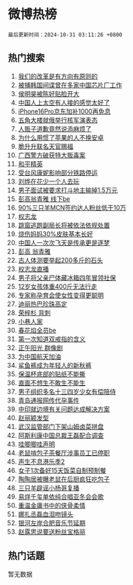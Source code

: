 # 微博热榜

`最后更新时间：2024-10-31 03:11:26 +0800`

## 热门搜索

1. [我们的改革是有方向有原则的](https://m.weibo.cn/search?containerid=100103type%3D1%26t%3D10%26q%3D%23%E6%88%91%E4%BB%AC%E7%9A%84%E6%94%B9%E9%9D%A9%E6%98%AF%E6%9C%89%E6%96%B9%E5%90%91%E6%9C%89%E5%8E%9F%E5%88%99%E7%9A%84%23&stream_entry_id=51&isnewpage=1&extparam=seat%3D1%26pos%3D0%26cate%3D10103%26filter_type%3Drealtimehot%26q%3D%2523%25E6%2588%2591%25E4%25BB%25AC%25E7%259A%2584%25E6%2594%25B9%25E9%259D%25A9%25E6%2598%25AF%25E6%259C%2589%25E6%2596%25B9%25E5%2590%2591%25E6%259C%2589%25E5%258E%259F%25E5%2588%2599%25E7%259A%2584%2523%26dgr%3D0%26stream_entry_id%3D51%26c_type%3D51%26display_time%3D1730315485%26pre_seqid%3D17303154856329162025142)
1. [被捕韩国间谍曾在多家中国芯片厂工作](https://m.weibo.cn/search?containerid=100103type%3D1%26t%3D10%26q%3D%23%E8%A2%AB%E6%8D%95%E9%9F%A9%E5%9B%BD%E9%97%B4%E8%B0%8D%E6%9B%BE%E5%9C%A8%E5%A4%9A%E5%AE%B6%E4%B8%AD%E5%9B%BD%E8%8A%AF%E7%89%87%E5%8E%82%E5%B7%A5%E4%BD%9C%23&stream_entry_id=31&isnewpage=1&extparam=seat%3D1%26flag%3D2%26cate%3D5001%26realpos%3D1%26stream_entry_id%3D31%26lcate%3D5001%26band_rank%3D1%26pos%3D0%26q%3D%2523%25E8%25A2%25AB%25E6%258D%2595%25E9%259F%25A9%25E5%259B%25BD%25E9%2597%25B4%25E8%25B0%258D%25E6%259B%25BE%25E5%259C%25A8%25E5%25A4%259A%25E5%25AE%25B6%25E4%25B8%25AD%25E5%259B%25BD%25E8%258A%25AF%25E7%2589%2587%25E5%258E%2582%25E5%25B7%25A5%25E4%25BD%259C%2523%26dgr%3D0%26filter_type%3Drealtimehot%26c_type%3D31%26display_time%3D1730315485%26pre_seqid%3D17303154856329162025142)
1. [侯明昊被陈好贴脸开大](https://m.weibo.cn/search?containerid=100103type%3D1%26t%3D10%26q%3D%23%E4%BE%AF%E6%98%8E%E6%98%8A%E8%A2%AB%E9%99%88%E5%A5%BD%E8%B4%B4%E8%84%B8%E5%BC%80%E5%A4%A7%23&stream_entry_id=31&isnewpage=1&extparam=seat%3D1%26flag%3D2%26cate%3D5001%26realpos%3D2%26stream_entry_id%3D31%26lcate%3D5001%26band_rank%3D2%26pos%3D1%26q%3D%2523%25E4%25BE%25AF%25E6%2598%258E%25E6%2598%258A%25E8%25A2%25AB%25E9%2599%2588%25E5%25A5%25BD%25E8%25B4%25B4%25E8%2584%25B8%25E5%25BC%2580%25E5%25A4%25A7%2523%26dgr%3D0%26filter_type%3Drealtimehot%26c_type%3D31%26display_time%3D1730315485%26pre_seqid%3D17303154856329162025142)
1. [中国人上太空有人接的感觉太好了](https://m.weibo.cn/search?containerid=100103type%3D1%26t%3D10%26q%3D%23%E4%B8%AD%E5%9B%BD%E4%BA%BA%E4%B8%8A%E5%A4%AA%E7%A9%BA%E6%9C%89%E4%BA%BA%E6%8E%A5%E7%9A%84%E6%84%9F%E8%A7%89%E5%A4%AA%E5%A5%BD%E4%BA%86%23&stream_entry_id=31&isnewpage=1&extparam=seat%3D1%26flag%3D0%26cate%3D5001%26realpos%3D3%26stream_entry_id%3D31%26lcate%3D5001%26band_rank%3D3%26pos%3D2%26q%3D%2523%25E4%25B8%25AD%25E5%259B%25BD%25E4%25BA%25BA%25E4%25B8%258A%25E5%25A4%25AA%25E7%25A9%25BA%25E6%259C%2589%25E4%25BA%25BA%25E6%258E%25A5%25E7%259A%2584%25E6%2584%259F%25E8%25A7%2589%25E5%25A4%25AA%25E5%25A5%25BD%25E4%25BA%2586%2523%26dgr%3D0%26filter_type%3Drealtimehot%26c_type%3D31%26display_time%3D1730315485%26pre_seqid%3D17303154856329162025142)
1. [iPhone16Pro京东加补1000再免息](https://m.weibo.cn/search?containerid=100103type%3D1%26t%3D10%26q%3D%23iPhone16Pro%E4%BA%AC%E4%B8%9C%E5%8A%A0%E8%A1%A51000%E5%86%8D%E5%85%8D%E6%81%AF%23&stream_entry_id=31&isnewpage=1&extparam=seat%3D1%26cate%3D5001%26is_ad_pos%3D1%26stream_entry_id%3D31%26lcate%3D5001%26topic_ad%3D1%26pos%3D3%26q%3D%2523iPhone16Pro%25E4%25BA%25AC%25E4%25B8%259C%25E5%258A%25A0%25E8%25A1%25A51000%25E5%2586%258D%25E5%2585%258D%25E6%2581%25AF%2523%26dgr%3D0%26band_rank%3D4%26filter_type%3Drealtimehot%26adid%3D262634%26c_type%3D31%26display_time%3D1730315485%26pre_seqid%3D17303154856329162025142)
1. [五角大楼就俄举行核军演表态](https://m.weibo.cn/search?containerid=100103type%3D1%26t%3D10%26q%3D%23%E4%BA%94%E8%A7%92%E5%A4%A7%E6%A5%BC%E5%B0%B1%E4%BF%84%E4%B8%BE%E8%A1%8C%E6%A0%B8%E5%86%9B%E6%BC%94%E8%A1%A8%E6%80%81%23&stream_entry_id=31&isnewpage=1&extparam=seat%3D1%26flag%3D1%26cate%3D5001%26realpos%3D4%26stream_entry_id%3D31%26lcate%3D5001%26band_rank%3D4%26pos%3D4%26q%3D%2523%25E4%25BA%2594%25E8%25A7%2592%25E5%25A4%25A7%25E6%25A5%25BC%25E5%25B0%25B1%25E4%25BF%2584%25E4%25B8%25BE%25E8%25A1%258C%25E6%25A0%25B8%25E5%2586%259B%25E6%25BC%2594%25E8%25A1%25A8%25E6%2580%2581%2523%26dgr%3D0%26filter_type%3Drealtimehot%26c_type%3D31%26display_time%3D1730315485%26pre_seqid%3D17303154856329162025142)
1. [人贩子道歉竟然说添麻烦了](https://m.weibo.cn/search?containerid=100103type%3D1%26t%3D10%26q%3D%23%E4%BA%BA%E8%B4%A9%E5%AD%90%E9%81%93%E6%AD%89%E7%AB%9F%E7%84%B6%E8%AF%B4%E6%B7%BB%E9%BA%BB%E7%83%A6%E4%BA%86%23&stream_entry_id=31&isnewpage=1&extparam=seat%3D1%26flag%3D0%26cate%3D5001%26realpos%3D5%26stream_entry_id%3D31%26lcate%3D5001%26band_rank%3D5%26pos%3D5%26q%3D%2523%25E4%25BA%25BA%25E8%25B4%25A9%25E5%25AD%2590%25E9%2581%2593%25E6%25AD%2589%25E7%25AB%259F%25E7%2584%25B6%25E8%25AF%25B4%25E6%25B7%25BB%25E9%25BA%25BB%25E7%2583%25A6%25E4%25BA%2586%2523%26dgr%3D0%26filter_type%3Drealtimehot%26c_type%3D31%26display_time%3D1730315485%26pre_seqid%3D17303154856329162025142)
1. [为什么用惯了苹果的人不换安卓](https://m.weibo.cn/search?containerid=100103type%3D1%26t%3D10%26q%3D%23%E4%B8%BA%E4%BB%80%E4%B9%88%E7%94%A8%E6%83%AF%E4%BA%86%E8%8B%B9%E6%9E%9C%E7%9A%84%E4%BA%BA%E4%B8%8D%E6%8D%A2%E5%AE%89%E5%8D%93%23&stream_entry_id=31&isnewpage=1&extparam=seat%3D1%26flag%3D0%26cate%3D5001%26realpos%3D6%26stream_entry_id%3D31%26lcate%3D5001%26band_rank%3D6%26pos%3D6%26q%3D%2523%25E4%25B8%25BA%25E4%25BB%2580%25E4%25B9%2588%25E7%2594%25A8%25E6%2583%25AF%25E4%25BA%2586%25E8%258B%25B9%25E6%259E%259C%25E7%259A%2584%25E4%25BA%25BA%25E4%25B8%258D%25E6%258D%25A2%25E5%25AE%2589%25E5%258D%2593%2523%26dgr%3D0%26filter_type%3Drealtimehot%26c_type%3D31%26display_time%3D1730315485%26pre_seqid%3D17303154856329162025142)
1. [脆升升联名天官赐福](https://m.weibo.cn/search?containerid=100103type%3D1%26t%3D10%26q%3D%23%E8%84%86%E5%8D%87%E5%8D%87%E8%81%94%E5%90%8D%E5%A4%A9%E5%AE%98%E8%B5%90%E7%A6%8F%23&stream_entry_id=31&isnewpage=1&extparam=seat%3D1%26cate%3D5001%26is_ad_pos%3D1%26stream_entry_id%3D31%26lcate%3D5001%26topic_ad%3D1%26pos%3D7%26q%3D%2523%25E8%2584%2586%25E5%258D%2587%25E5%258D%2587%25E8%2581%2594%25E5%2590%258D%25E5%25A4%25A9%25E5%25AE%2598%25E8%25B5%2590%25E7%25A6%258F%2523%26dgr%3D0%26band_rank%3D7%26filter_type%3Drealtimehot%26adid%3D262521%26c_type%3D31%26display_time%3D1730315485%26pre_seqid%3D17303154856329162025142)
1. [广西警方破获特大贩毒案](https://m.weibo.cn/search?containerid=100103type%3D1%26t%3D10%26q%3D%23%E5%B9%BF%E8%A5%BF%E8%AD%A6%E6%96%B9%E7%A0%B4%E8%8E%B7%E7%89%B9%E5%A4%A7%E8%B4%A9%E6%AF%92%E6%A1%88%23&stream_entry_id=31&isnewpage=1&extparam=seat%3D1%26flag%3D1%26cate%3D5001%26realpos%3D7%26stream_entry_id%3D31%26lcate%3D5001%26band_rank%3D7%26pos%3D8%26q%3D%2523%25E5%25B9%25BF%25E8%25A5%25BF%25E8%25AD%25A6%25E6%2596%25B9%25E7%25A0%25B4%25E8%258E%25B7%25E7%2589%25B9%25E5%25A4%25A7%25E8%25B4%25A9%25E6%25AF%2592%25E6%25A1%2588%2523%26dgr%3D0%26filter_type%3Drealtimehot%26c_type%3D31%26display_time%3D1730315485%26pre_seqid%3D17303154856329162025142)
1. [和平精英](https://m.weibo.cn/search?containerid=100103type%3D1%26t%3D10%26q%3D%23%E5%92%8C%E5%B9%B3%E7%B2%BE%E8%8B%B1%23&stream_entry_id=31&isnewpage=1&extparam=seat%3D1%26flag%3D0%26cate%3D5001%26realpos%3D8%26stream_entry_id%3D31%26lcate%3D5001%26band_rank%3D8%26pos%3D9%26q%3D%2523%25E5%2592%258C%25E5%25B9%25B3%25E7%25B2%25BE%25E8%258B%25B1%2523%26dgr%3D0%26filter_type%3Drealtimehot%26c_type%3D31%26display_time%3D1730315485%26pre_seqid%3D17303154856329162025142)
1. [受台风康妮影响部分铁路停运](https://m.weibo.cn/search?containerid=100103type%3D1%26t%3D10%26q%3D%23%E5%8F%97%E5%8F%B0%E9%A3%8E%E5%BA%B7%E5%A6%AE%E5%BD%B1%E5%93%8D%E9%83%A8%E5%88%86%E9%93%81%E8%B7%AF%E5%81%9C%E8%BF%90%23&stream_entry_id=31&isnewpage=1&extparam=seat%3D1%26flag%3D0%26cate%3D5001%26realpos%3D9%26stream_entry_id%3D31%26lcate%3D5001%26band_rank%3D9%26pos%3D10%26q%3D%2523%25E5%258F%2597%25E5%258F%25B0%25E9%25A3%258E%25E5%25BA%25B7%25E5%25A6%25AE%25E5%25BD%25B1%25E5%2593%258D%25E9%2583%25A8%25E5%2588%2586%25E9%2593%2581%25E8%25B7%25AF%25E5%2581%259C%25E8%25BF%2590%2523%26dgr%3D0%26filter_type%3Drealtimehot%26c_type%3D31%26display_time%3D1730315485%26pre_seqid%3D17303154856329162025142)
1. [刘烨在花少一个人去玩](https://m.weibo.cn/search?containerid=100103type%3D1%26t%3D10%26q%3D%E5%88%98%E7%83%A8%E5%9C%A8%E8%8A%B1%E5%B0%91%E4%B8%80%E4%B8%AA%E4%BA%BA%E5%8E%BB%E7%8E%A9&stream_entry_id=31&isnewpage=1&extparam=seat%3D1%26flag%3D0%26cate%3D5001%26realpos%3D10%26stream_entry_id%3D31%26lcate%3D5001%26band_rank%3D10%26pos%3D11%26q%3D%25E5%2588%2598%25E7%2583%25A8%25E5%259C%25A8%25E8%258A%25B1%25E5%25B0%2591%25E4%25B8%2580%25E4%25B8%25AA%25E4%25BA%25BA%25E5%258E%25BB%25E7%258E%25A9%26dgr%3D0%26filter_type%3Drealtimehot%26c_type%3D31%26display_time%3D1730315485%26pre_seqid%3D17303154856329162025142)
1. [男子面试被要求打斗地主输掉1.5万元](https://m.weibo.cn/search?containerid=100103type%3D1%26t%3D10%26q%3D%23%E7%94%B7%E5%AD%90%E9%9D%A2%E8%AF%95%E8%A2%AB%E8%A6%81%E6%B1%82%E6%89%93%E6%96%97%E5%9C%B0%E4%B8%BB%E8%BE%93%E6%8E%891.5%E4%B8%87%E5%85%83%23&stream_entry_id=31&isnewpage=1&extparam=seat%3D1%26flag%3D2%26cate%3D5001%26realpos%3D11%26stream_entry_id%3D31%26lcate%3D5001%26band_rank%3D11%26pos%3D12%26q%3D%2523%25E7%2594%25B7%25E5%25AD%2590%25E9%259D%25A2%25E8%25AF%2595%25E8%25A2%25AB%25E8%25A6%2581%25E6%25B1%2582%25E6%2589%2593%25E6%2596%2597%25E5%259C%25B0%25E4%25B8%25BB%25E8%25BE%2593%25E6%258E%25891.5%25E4%25B8%2587%25E5%2585%2583%2523%26dgr%3D0%26filter_type%3Drealtimehot%26c_type%3D31%26display_time%3D1730315485%26pre_seqid%3D17303154856329162025142)
1. [彭高翁青雅 线下be](https://m.weibo.cn/search?containerid=100103type%3D1%26t%3D10%26q%3D%E5%BD%AD%E9%AB%98%E7%BF%81%E9%9D%92%E9%9B%85+%E7%BA%BF%E4%B8%8Bbe&stream_entry_id=31&isnewpage=1&extparam=seat%3D1%26flag%3D2%26cate%3D5001%26realpos%3D12%26stream_entry_id%3D31%26lcate%3D5001%26band_rank%3D12%26pos%3D13%26q%3D%25E5%25BD%25AD%25E9%25AB%2598%25E7%25BF%2581%25E9%259D%2592%25E9%259B%2585%2520%25E7%25BA%25BF%25E4%25B8%258Bbe%26dgr%3D0%26filter_type%3Drealtimehot%26c_type%3D31%26display_time%3D1730315485%26pre_seqid%3D17303154856329162025142)
1. [90%三只羊MCN签约达人粉丝低于10万](https://m.weibo.cn/search?containerid=100103type%3D1%26t%3D10%26q%3D%2390%25%E4%B8%89%E5%8F%AA%E7%BE%8AMCN%E7%AD%BE%E7%BA%A6%E8%BE%BE%E4%BA%BA%E7%B2%89%E4%B8%9D%E4%BD%8E%E4%BA%8E10%E4%B8%87%23&stream_entry_id=31&isnewpage=1&extparam=seat%3D1%26flag%3D2%26cate%3D5001%26realpos%3D13%26stream_entry_id%3D31%26lcate%3D5001%26band_rank%3D13%26pos%3D14%26q%3D%252390%2525%25E4%25B8%2589%25E5%258F%25AA%25E7%25BE%258AMCN%25E7%25AD%25BE%25E7%25BA%25A6%25E8%25BE%25BE%25E4%25BA%25BA%25E7%25B2%2589%25E4%25B8%259D%25E4%25BD%258E%25E4%25BA%258E10%25E4%25B8%2587%2523%26dgr%3D0%26filter_type%3Drealtimehot%26c_type%3D31%26display_time%3D1730315485%26pre_seqid%3D17303154856329162025142)
1. [权志龙](https://m.weibo.cn/search?containerid=100103type%3D1%26t%3D10%26q%3D%E6%9D%83%E5%BF%97%E9%BE%99&stream_entry_id=31&isnewpage=1&extparam=seat%3D1%26flag%3D0%26cate%3D5001%26realpos%3D14%26stream_entry_id%3D31%26lcate%3D5001%26band_rank%3D14%26pos%3D15%26q%3D%25E6%259D%2583%25E5%25BF%2597%25E9%25BE%2599%26dgr%3D0%26filter_type%3Drealtimehot%26c_type%3D31%26display_time%3D1730315485%26pre_seqid%3D17303154856329162025142)
1. [跳窗逃跑副局长将被依法依规处置](https://m.weibo.cn/search?containerid=100103type%3D1%26t%3D10%26q%3D%23%E8%B7%B3%E7%AA%97%E9%80%83%E8%B7%91%E5%89%AF%E5%B1%80%E9%95%BF%E5%B0%86%E8%A2%AB%E4%BE%9D%E6%B3%95%E4%BE%9D%E8%A7%84%E5%A4%84%E7%BD%AE%23&stream_entry_id=31&isnewpage=1&extparam=seat%3D1%26flag%3D0%26cate%3D5001%26realpos%3D15%26stream_entry_id%3D31%26lcate%3D5001%26band_rank%3D15%26pos%3D16%26q%3D%2523%25E8%25B7%25B3%25E7%25AA%2597%25E9%2580%2583%25E8%25B7%2591%25E5%2589%25AF%25E5%25B1%2580%25E9%2595%25BF%25E5%25B0%2586%25E8%25A2%25AB%25E4%25BE%259D%25E6%25B3%2595%25E4%25BE%259D%25E8%25A7%2584%25E5%25A4%2584%25E7%25BD%25AE%2523%26dgr%3D0%26filter_type%3Drealtimehot%26c_type%3D31%26display_time%3D1730315485%26pre_seqid%3D17303154856329162025142)
1. [烧伤妈妈30%皮肤基本长好](https://m.weibo.cn/search?containerid=100103type%3D1%26t%3D10%26q%3D%23%E7%83%A7%E4%BC%A4%E5%A6%88%E5%A6%8830%25%E7%9A%AE%E8%82%A4%E5%9F%BA%E6%9C%AC%E9%95%BF%E5%A5%BD%23&stream_entry_id=31&isnewpage=1&extparam=seat%3D1%26flag%3D0%26cate%3D5001%26realpos%3D16%26stream_entry_id%3D31%26lcate%3D5001%26band_rank%3D16%26pos%3D17%26q%3D%2523%25E7%2583%25A7%25E4%25BC%25A4%25E5%25A6%2588%25E5%25A6%258830%2525%25E7%259A%25AE%25E8%2582%25A4%25E5%259F%25BA%25E6%259C%25AC%25E9%2595%25BF%25E5%25A5%25BD%2523%26dgr%3D0%26filter_type%3Drealtimehot%26c_type%3D31%26display_time%3D1730315485%26pre_seqid%3D17303154856329162025142)
1. [中国人一次次飞天是传承更是逐梦](https://m.weibo.cn/search?containerid=100103type%3D1%26t%3D10%26q%3D%23%E4%B8%AD%E5%9B%BD%E4%BA%BA%E4%B8%80%E6%AC%A1%E6%AC%A1%E9%A3%9E%E5%A4%A9%E6%98%AF%E4%BC%A0%E6%89%BF%E6%9B%B4%E6%98%AF%E9%80%90%E6%A2%A6%23&stream_entry_id=31&isnewpage=1&extparam=seat%3D1%26flag%3D0%26cate%3D5001%26realpos%3D17%26stream_entry_id%3D31%26lcate%3D5001%26band_rank%3D17%26pos%3D18%26q%3D%2523%25E4%25B8%25AD%25E5%259B%25BD%25E4%25BA%25BA%25E4%25B8%2580%25E6%25AC%25A1%25E6%25AC%25A1%25E9%25A3%259E%25E5%25A4%25A9%25E6%2598%25AF%25E4%25BC%25A0%25E6%2589%25BF%25E6%259B%25B4%25E6%2598%25AF%25E9%2580%2590%25E6%25A2%25A6%2523%26dgr%3D0%26filter_type%3Drealtimehot%26c_type%3D31%26display_time%3D1730315485%26pre_seqid%3D17303154856329162025142)
1. [彭高 翁青雅](https://m.weibo.cn/search?containerid=100103type%3D1%26t%3D10%26q%3D%E5%BD%AD%E9%AB%98+%E7%BF%81%E9%9D%92%E9%9B%85&stream_entry_id=31&isnewpage=1&extparam=seat%3D1%26flag%3D0%26cate%3D5001%26realpos%3D18%26stream_entry_id%3D31%26lcate%3D5001%26band_rank%3D18%26pos%3D19%26q%3D%25E5%25BD%25AD%25E9%25AB%2598%2520%25E7%25BF%2581%25E9%259D%2592%25E9%259B%2585%26dgr%3D0%26filter_type%3Drealtimehot%26c_type%3D31%26display_time%3D1730315485%26pre_seqid%3D17303154856329162025142)
1. [古人体测要举起200多斤的石头](https://m.weibo.cn/search?containerid=100103type%3D1%26t%3D10%26q%3D%23%E5%8F%A4%E4%BA%BA%E4%BD%93%E6%B5%8B%E8%A6%81%E4%B8%BE%E8%B5%B7200%E5%A4%9A%E6%96%A4%E7%9A%84%E7%9F%B3%E5%A4%B4%23&stream_entry_id=31&isnewpage=1&extparam=seat%3D1%26flag%3D0%26cate%3D5001%26realpos%3D19%26stream_entry_id%3D31%26lcate%3D5001%26band_rank%3D19%26pos%3D20%26q%3D%2523%25E5%258F%25A4%25E4%25BA%25BA%25E4%25BD%2593%25E6%25B5%258B%25E8%25A6%2581%25E4%25B8%25BE%25E8%25B5%25B7200%25E5%25A4%259A%25E6%2596%25A4%25E7%259A%2584%25E7%259F%25B3%25E5%25A4%25B4%2523%26dgr%3D0%26filter_type%3Drealtimehot%26c_type%3D31%26display_time%3D1730315485%26pre_seqid%3D17303154856329162025142)
1. [权志龙直播](https://m.weibo.cn/search?containerid=100103type%3D1%26t%3D10%26q%3D%23%E6%9D%83%E5%BF%97%E9%BE%99%E7%9B%B4%E6%92%AD%23&stream_entry_id=31&isnewpage=1&extparam=seat%3D1%26flag%3D0%26cate%3D5001%26realpos%3D20%26stream_entry_id%3D31%26lcate%3D5001%26band_rank%3D20%26pos%3D21%26q%3D%2523%25E6%259D%2583%25E5%25BF%2597%25E9%25BE%2599%25E7%259B%25B4%25E6%2592%25AD%2523%26dgr%3D0%26filter_type%3Drealtimehot%26c_type%3D31%26display_time%3D1730315485%26pre_seqid%3D17303154856329162025142)
1. [男子将父亲尸体藏冰箱四年冒领社保](https://m.weibo.cn/search?containerid=100103type%3D1%26t%3D10%26q%3D%23%E7%94%B7%E5%AD%90%E5%B0%86%E7%88%B6%E4%BA%B2%E5%B0%B8%E4%BD%93%E8%97%8F%E5%86%B0%E7%AE%B1%E5%9B%9B%E5%B9%B4%E5%86%92%E9%A2%86%E7%A4%BE%E4%BF%9D%23&stream_entry_id=31&isnewpage=1&extparam=seat%3D1%26flag%3D0%26cate%3D5001%26realpos%3D21%26stream_entry_id%3D31%26lcate%3D5001%26band_rank%3D21%26pos%3D22%26q%3D%2523%25E7%2594%25B7%25E5%25AD%2590%25E5%25B0%2586%25E7%2588%25B6%25E4%25BA%25B2%25E5%25B0%25B8%25E4%25BD%2593%25E8%2597%258F%25E5%2586%25B0%25E7%25AE%25B1%25E5%259B%259B%25E5%25B9%25B4%25E5%2586%2592%25E9%25A2%2586%25E7%25A4%25BE%25E4%25BF%259D%2523%26dgr%3D0%26filter_type%3Drealtimehot%26c_type%3D31%26display_time%3D1730315485%26pre_seqid%3D17303154856329162025142)
1. [12岁女孩体重400斤无法行走](https://m.weibo.cn/search?containerid=100103type%3D1%26t%3D10%26q%3D%2312%E5%B2%81%E5%A5%B3%E5%AD%A9%E4%BD%93%E9%87%8D400%E6%96%A4%E6%97%A0%E6%B3%95%E8%A1%8C%E8%B5%B0%23&stream_entry_id=31&isnewpage=1&extparam=seat%3D1%26flag%3D0%26cate%3D5001%26realpos%3D22%26stream_entry_id%3D31%26lcate%3D5001%26band_rank%3D22%26pos%3D23%26q%3D%252312%25E5%25B2%2581%25E5%25A5%25B3%25E5%25AD%25A9%25E4%25BD%2593%25E9%2587%258D400%25E6%2596%25A4%25E6%2597%25A0%25E6%25B3%2595%25E8%25A1%258C%25E8%25B5%25B0%2523%26dgr%3D0%26filter_type%3Drealtimehot%26c_type%3D31%26display_time%3D1730315485%26pre_seqid%3D17303154856329162025142)
1. [专家称孕育会使女性变得更聪明](https://m.weibo.cn/search?containerid=100103type%3D1%26t%3D10%26q%3D%23%E4%B8%93%E5%AE%B6%E7%A7%B0%E5%AD%95%E8%82%B2%E4%BC%9A%E4%BD%BF%E5%A5%B3%E6%80%A7%E5%8F%98%E5%BE%97%E6%9B%B4%E8%81%AA%E6%98%8E%23&stream_entry_id=31&isnewpage=1&extparam=seat%3D1%26flag%3D0%26cate%3D5001%26realpos%3D23%26stream_entry_id%3D31%26lcate%3D5001%26band_rank%3D23%26pos%3D24%26q%3D%2523%25E4%25B8%2593%25E5%25AE%25B6%25E7%25A7%25B0%25E5%25AD%2595%25E8%2582%25B2%25E4%25BC%259A%25E4%25BD%25BF%25E5%25A5%25B3%25E6%2580%25A7%25E5%258F%2598%25E5%25BE%2597%25E6%259B%25B4%25E8%2581%25AA%25E6%2598%258E%2523%26dgr%3D0%26filter_type%3Drealtimehot%26c_type%3D31%26display_time%3D1730315485%26pre_seqid%3D17303154856329162025142)
1. [迪丽热巴珍珠高定](https://m.weibo.cn/search?containerid=100103type%3D1%26t%3D10%26q%3D%23%E8%BF%AA%E4%B8%BD%E7%83%AD%E5%B7%B4%E7%8F%8D%E7%8F%A0%E9%AB%98%E5%AE%9A%23&stream_entry_id=31&isnewpage=1&extparam=seat%3D1%26flag%3D0%26cate%3D5001%26realpos%3D24%26stream_entry_id%3D31%26lcate%3D5001%26band_rank%3D24%26pos%3D25%26q%3D%2523%25E8%25BF%25AA%25E4%25B8%25BD%25E7%2583%25AD%25E5%25B7%25B4%25E7%258F%258D%25E7%258F%25A0%25E9%25AB%2598%25E5%25AE%259A%2523%26dgr%3D0%26filter_type%3Drealtimehot%26c_type%3D31%26display_time%3D1730315485%26pre_seqid%3D17303154856329162025142)
1. [荣梓杉 背刺](https://m.weibo.cn/search?containerid=100103type%3D1%26t%3D10%26q%3D%E8%8D%A3%E6%A2%93%E6%9D%89+%E8%83%8C%E5%88%BA&stream_entry_id=31&isnewpage=1&extparam=seat%3D1%26flag%3D0%26cate%3D5001%26realpos%3D25%26stream_entry_id%3D31%26lcate%3D5001%26band_rank%3D25%26pos%3D26%26q%3D%25E8%258D%25A3%25E6%25A2%2593%25E6%259D%2589%2520%25E8%2583%258C%25E5%2588%25BA%26dgr%3D0%26filter_type%3Drealtimehot%26c_type%3D31%26display_time%3D1730315485%26pre_seqid%3D17303154856329162025142)
1. [小巷人家](https://m.weibo.cn/search?containerid=100103type%3D1%26t%3D10%26q%3D%E5%B0%8F%E5%B7%B7%E4%BA%BA%E5%AE%B6&stream_entry_id=31&isnewpage=1&extparam=seat%3D1%26flag%3D0%26cate%3D5001%26realpos%3D26%26stream_entry_id%3D31%26lcate%3D5001%26band_rank%3D26%26pos%3D27%26q%3D%25E5%25B0%258F%25E5%25B7%25B7%25E4%25BA%25BA%25E5%25AE%25B6%26dgr%3D0%26filter_type%3Drealtimehot%26c_type%3D31%26display_time%3D1730315485%26pre_seqid%3D17303154856329162025142)
1. [春花焰全员be](https://m.weibo.cn/search?containerid=100103type%3D1%26t%3D10%26q%3D%23%E6%98%A5%E8%8A%B1%E7%84%B0%E5%85%A8%E5%91%98be%23&stream_entry_id=31&isnewpage=1&extparam=seat%3D1%26flag%3D0%26cate%3D5001%26realpos%3D27%26stream_entry_id%3D31%26lcate%3D5001%26band_rank%3D27%26pos%3D28%26q%3D%2523%25E6%2598%25A5%25E8%258A%25B1%25E7%2584%25B0%25E5%2585%25A8%25E5%2591%2598be%2523%26dgr%3D0%26filter_type%3Drealtimehot%26c_type%3D31%26display_time%3D1730315485%26pre_seqid%3D17303154856329162025142)
1. [第一次知道双戒指的含义](https://m.weibo.cn/search?containerid=100103type%3D1%26t%3D10%26q%3D%E7%AC%AC%E4%B8%80%E6%AC%A1%E7%9F%A5%E9%81%93%E5%8F%8C%E6%88%92%E6%8C%87%E7%9A%84%E5%90%AB%E4%B9%89&stream_entry_id=31&isnewpage=1&extparam=seat%3D1%26flag%3D0%26cate%3D5001%26realpos%3D28%26stream_entry_id%3D31%26lcate%3D5001%26band_rank%3D28%26pos%3D29%26q%3D%25E7%25AC%25AC%25E4%25B8%2580%25E6%25AC%25A1%25E7%259F%25A5%25E9%2581%2593%25E5%258F%258C%25E6%2588%2592%25E6%258C%2587%25E7%259A%2584%25E5%2590%25AB%25E4%25B9%2589%26dgr%3D0%26filter_type%3Drealtimehot%26c_type%3D31%26display_time%3D1730315485%26pre_seqid%3D17303154856329162025142)
1. [正午阳光 群像剧](https://m.weibo.cn/search?containerid=100103type%3D1%26t%3D10%26q%3D%E6%AD%A3%E5%8D%88%E9%98%B3%E5%85%89+%E7%BE%A4%E5%83%8F%E5%89%A7&stream_entry_id=31&isnewpage=1&extparam=seat%3D1%26flag%3D0%26cate%3D5001%26realpos%3D29%26stream_entry_id%3D31%26lcate%3D5001%26band_rank%3D29%26pos%3D30%26q%3D%25E6%25AD%25A3%25E5%258D%2588%25E9%2598%25B3%25E5%2585%2589%2520%25E7%25BE%25A4%25E5%2583%258F%25E5%2589%25A7%26dgr%3D0%26filter_type%3Drealtimehot%26c_type%3D31%26display_time%3D1730315485%26pre_seqid%3D17303154856329162025142)
1. [为中国航天加油](https://m.weibo.cn/search?containerid=100103type%3D1%26t%3D10%26q%3D%23%E4%B8%BA%E4%B8%AD%E5%9B%BD%E8%88%AA%E5%A4%A9%E5%8A%A0%E6%B2%B9%23&stream_entry_id=31&isnewpage=1&extparam=seat%3D1%26flag%3D1%26cate%3D5001%26realpos%3D30%26stream_entry_id%3D31%26lcate%3D5001%26band_rank%3D30%26pos%3D31%26q%3D%2523%25E4%25B8%25BA%25E4%25B8%25AD%25E5%259B%25BD%25E8%2588%25AA%25E5%25A4%25A9%25E5%258A%25A0%25E6%25B2%25B9%2523%26dgr%3D0%26filter_type%3Drealtimehot%26c_type%3D31%26display_time%3D1730315485%26pre_seqid%3D17303154856329162025142)
1. [鲨鱼裤成为年轻人的新秋裤](https://m.weibo.cn/search?containerid=100103type%3D1%26t%3D10%26q%3D%23%E9%B2%A8%E9%B1%BC%E8%A3%A4%E6%88%90%E4%B8%BA%E5%B9%B4%E8%BD%BB%E4%BA%BA%E7%9A%84%E6%96%B0%E7%A7%8B%E8%A3%A4%23&stream_entry_id=31&isnewpage=1&extparam=seat%3D1%26flag%3D0%26cate%3D5001%26realpos%3D31%26stream_entry_id%3D31%26lcate%3D5001%26band_rank%3D31%26pos%3D32%26q%3D%2523%25E9%25B2%25A8%25E9%25B1%25BC%25E8%25A3%25A4%25E6%2588%2590%25E4%25B8%25BA%25E5%25B9%25B4%25E8%25BD%25BB%25E4%25BA%25BA%25E7%259A%2584%25E6%2596%25B0%25E7%25A7%258B%25E8%25A3%25A4%2523%26dgr%3D0%26filter_type%3Drealtimehot%26c_type%3D31%26display_time%3D1730315485%26pre_seqid%3D17303154856329162025142)
1. [保温杯底部的贴纸不能撕](https://m.weibo.cn/search?containerid=100103type%3D1%26t%3D10%26q%3D%E4%BF%9D%E6%B8%A9%E6%9D%AF%E5%BA%95%E9%83%A8%E7%9A%84%E8%B4%B4%E7%BA%B8%E4%B8%8D%E8%83%BD%E6%92%95&stream_entry_id=31&isnewpage=1&extparam=seat%3D1%26flag%3D0%26cate%3D5001%26realpos%3D32%26stream_entry_id%3D31%26lcate%3D5001%26band_rank%3D32%26pos%3D33%26q%3D%25E4%25BF%259D%25E6%25B8%25A9%25E6%259D%25AF%25E5%25BA%2595%25E9%2583%25A8%25E7%259A%2584%25E8%25B4%25B4%25E7%25BA%25B8%25E4%25B8%258D%25E8%2583%25BD%25E6%2592%2595%26dgr%3D0%26filter_type%3Drealtimehot%26c_type%3D31%26display_time%3D1730315485%26pre_seqid%3D17303154856329162025142)
1. [直面不想生不敢生不能生](https://m.weibo.cn/search?containerid=100103type%3D1%26t%3D10%26q%3D%23%E7%9B%B4%E9%9D%A2%E4%B8%8D%E6%83%B3%E7%94%9F%E4%B8%8D%E6%95%A2%E7%94%9F%E4%B8%8D%E8%83%BD%E7%94%9F%23&stream_entry_id=31&isnewpage=1&extparam=seat%3D1%26flag%3D0%26cate%3D5001%26realpos%3D33%26stream_entry_id%3D31%26lcate%3D5001%26band_rank%3D33%26pos%3D34%26q%3D%2523%25E7%259B%25B4%25E9%259D%25A2%25E4%25B8%258D%25E6%2583%25B3%25E7%2594%259F%25E4%25B8%258D%25E6%2595%25A2%25E7%2594%259F%25E4%25B8%258D%25E8%2583%25BD%25E7%2594%259F%2523%26dgr%3D0%26filter_type%3Drealtimehot%26c_type%3D31%26display_time%3D1730315485%26pre_seqid%3D17303154856329162025142)
1. [男子组织多名十三四岁少女有偿陪侍](https://m.weibo.cn/search?containerid=100103type%3D1%26t%3D10%26q%3D%23%E7%94%B7%E5%AD%90%E7%BB%84%E7%BB%87%E5%A4%9A%E5%90%8D%E5%8D%81%E4%B8%89%E5%9B%9B%E5%B2%81%E5%B0%91%E5%A5%B3%E6%9C%89%E5%81%BF%E9%99%AA%E4%BE%8D%23&stream_entry_id=31&isnewpage=1&extparam=seat%3D1%26flag%3D0%26cate%3D5001%26realpos%3D34%26stream_entry_id%3D31%26lcate%3D5001%26band_rank%3D34%26pos%3D35%26q%3D%2523%25E7%2594%25B7%25E5%25AD%2590%25E7%25BB%2584%25E7%25BB%2587%25E5%25A4%259A%25E5%2590%258D%25E5%258D%2581%25E4%25B8%2589%25E5%259B%259B%25E5%25B2%2581%25E5%25B0%2591%25E5%25A5%25B3%25E6%259C%2589%25E5%2581%25BF%25E9%2599%25AA%25E4%25BE%258D%2523%26dgr%3D0%26filter_type%3Drealtimehot%26c_type%3D31%26display_time%3D1730315485%26pre_seqid%3D17303154856329162025142)
1. [青岛通报网传代孕事件](https://m.weibo.cn/search?containerid=100103type%3D1%26t%3D10%26q%3D%23%E9%9D%92%E5%B2%9B%E9%80%9A%E6%8A%A5%E7%BD%91%E4%BC%A0%E4%BB%A3%E5%AD%95%E4%BA%8B%E4%BB%B6%23&stream_entry_id=31&isnewpage=1&extparam=seat%3D1%26flag%3D0%26cate%3D5001%26realpos%3D35%26stream_entry_id%3D31%26lcate%3D5001%26band_rank%3D35%26pos%3D36%26q%3D%2523%25E9%259D%2592%25E5%25B2%259B%25E9%2580%259A%25E6%258A%25A5%25E7%25BD%2591%25E4%25BC%25A0%25E4%25BB%25A3%25E5%25AD%2595%25E4%25BA%258B%25E4%25BB%25B6%2523%26dgr%3D0%26filter_type%3Drealtimehot%26c_type%3D31%26display_time%3D1730315485%26pre_seqid%3D17303154856329162025142)
1. [中印就边境有关问题达成解决方案](https://m.weibo.cn/search?containerid=100103type%3D1%26t%3D10%26q%3D%23%E4%B8%AD%E5%8D%B0%E5%B0%B1%E8%BE%B9%E5%A2%83%E6%9C%89%E5%85%B3%E9%97%AE%E9%A2%98%E8%BE%BE%E6%88%90%E8%A7%A3%E5%86%B3%E6%96%B9%E6%A1%88%23&stream_entry_id=31&isnewpage=1&extparam=seat%3D1%26flag%3D0%26cate%3D5001%26realpos%3D36%26stream_entry_id%3D31%26lcate%3D5001%26band_rank%3D36%26pos%3D37%26q%3D%2523%25E4%25B8%25AD%25E5%258D%25B0%25E5%25B0%25B1%25E8%25BE%25B9%25E5%25A2%2583%25E6%259C%2589%25E5%2585%25B3%25E9%2597%25AE%25E9%25A2%2598%25E8%25BE%25BE%25E6%2588%2590%25E8%25A7%25A3%25E5%2586%25B3%25E6%2596%25B9%25E6%25A1%2588%2523%26dgr%3D0%26filter_type%3Drealtimehot%26c_type%3D31%26display_time%3D1730315485%26pre_seqid%3D17303154856329162025142)
1. [赵丽颖发型](https://m.weibo.cn/search?containerid=100103type%3D1%26t%3D10%26q%3D%E8%B5%B5%E4%B8%BD%E9%A2%96%E5%8F%91%E5%9E%8B&stream_entry_id=31&isnewpage=1&extparam=seat%3D1%26flag%3D0%26cate%3D5001%26realpos%3D37%26stream_entry_id%3D31%26lcate%3D5001%26band_rank%3D37%26pos%3D38%26q%3D%25E8%25B5%25B5%25E4%25B8%25BD%25E9%25A2%2596%25E5%258F%2591%25E5%259E%258B%26dgr%3D0%26filter_type%3Drealtimehot%26c_type%3D31%26display_time%3D1730315485%26pre_seqid%3D17303154856329162025142)
1. [武汉监管部门下架山姆卤菜拼盘](https://m.weibo.cn/search?containerid=100103type%3D1%26t%3D10%26q%3D%23%E6%AD%A6%E6%B1%89%E7%9B%91%E7%AE%A1%E9%83%A8%E9%97%A8%E4%B8%8B%E6%9E%B6%E5%B1%B1%E5%A7%86%E5%8D%A4%E8%8F%9C%E6%8B%BC%E7%9B%98%23&stream_entry_id=31&isnewpage=1&extparam=seat%3D1%26flag%3D0%26cate%3D5001%26realpos%3D38%26stream_entry_id%3D31%26lcate%3D5001%26band_rank%3D38%26pos%3D39%26q%3D%2523%25E6%25AD%25A6%25E6%25B1%2589%25E7%259B%2591%25E7%25AE%25A1%25E9%2583%25A8%25E9%2597%25A8%25E4%25B8%258B%25E6%259E%25B6%25E5%25B1%25B1%25E5%25A7%2586%25E5%258D%25A4%25E8%258F%259C%25E6%258B%25BC%25E7%259B%2598%2523%26dgr%3D0%26filter_type%3Drealtimehot%26c_type%3D31%26display_time%3D1730315485%26pre_seqid%3D17303154856329162025142)
1. [阿斯利康中国总裁王磊配合调查](https://m.weibo.cn/search?containerid=100103type%3D1%26t%3D10%26q%3D%23%E9%98%BF%E6%96%AF%E5%88%A9%E5%BA%B7%E4%B8%AD%E5%9B%BD%E6%80%BB%E8%A3%81%E7%8E%8B%E7%A3%8A%E9%85%8D%E5%90%88%E8%B0%83%E6%9F%A5%23&stream_entry_id=31&isnewpage=1&extparam=seat%3D1%26flag%3D0%26cate%3D5001%26realpos%3D39%26stream_entry_id%3D31%26lcate%3D5001%26band_rank%3D39%26pos%3D40%26q%3D%2523%25E9%2598%25BF%25E6%2596%25AF%25E5%2588%25A9%25E5%25BA%25B7%25E4%25B8%25AD%25E5%259B%25BD%25E6%2580%25BB%25E8%25A3%2581%25E7%258E%258B%25E7%25A3%258A%25E9%2585%258D%25E5%2590%2588%25E8%25B0%2583%25E6%259F%25A5%2523%26dgr%3D0%26filter_type%3Drealtimehot%26c_type%3D31%26display_time%3D1730315485%26pre_seqid%3D17303154856329162025142)
1. [哇唧唧哇声明](https://m.weibo.cn/search?containerid=100103type%3D1%26t%3D10%26q%3D%E5%93%87%E5%94%A7%E5%94%A7%E5%93%87%E5%A3%B0%E6%98%8E&stream_entry_id=31&isnewpage=1&extparam=seat%3D1%26flag%3D0%26cate%3D5001%26realpos%3D40%26stream_entry_id%3D31%26lcate%3D5001%26band_rank%3D40%26pos%3D41%26q%3D%25E5%2593%2587%25E5%2594%25A7%25E5%2594%25A7%25E5%2593%2587%25E5%25A3%25B0%25E6%2598%258E%26dgr%3D0%26filter_type%3Drealtimehot%26c_type%3D31%26display_time%3D1730315485%26pre_seqid%3D17303154856329162025142)
1. [老鼠啃包子茶餐厅涉事员工已停职](https://m.weibo.cn/search?containerid=100103type%3D1%26t%3D10%26q%3D%23%E8%80%81%E9%BC%A0%E5%95%83%E5%8C%85%E5%AD%90%E8%8C%B6%E9%A4%90%E5%8E%85%E6%B6%89%E4%BA%8B%E5%91%98%E5%B7%A5%E5%B7%B2%E5%81%9C%E8%81%8C%23&stream_entry_id=31&isnewpage=1&extparam=seat%3D1%26flag%3D0%26cate%3D5001%26realpos%3D41%26stream_entry_id%3D31%26lcate%3D5001%26band_rank%3D41%26pos%3D42%26q%3D%2523%25E8%2580%2581%25E9%25BC%25A0%25E5%2595%2583%25E5%258C%2585%25E5%25AD%2590%25E8%258C%25B6%25E9%25A4%2590%25E5%258E%2585%25E6%25B6%2589%25E4%25BA%258B%25E5%2591%2598%25E5%25B7%25A5%25E5%25B7%25B2%25E5%2581%259C%25E8%2581%258C%2523%26dgr%3D0%26filter_type%3Drealtimehot%26c_type%3D31%26display_time%3D1730315485%26pre_seqid%3D17303154856329162025142)
1. [声生不息港乐季2](https://m.weibo.cn/search?containerid=100103type%3D1%26t%3D10%26q%3D%E5%A3%B0%E7%94%9F%E4%B8%8D%E6%81%AF%E6%B8%AF%E4%B9%90%E5%AD%A32&stream_entry_id=31&isnewpage=1&extparam=seat%3D1%26flag%3D0%26cate%3D5001%26realpos%3D42%26stream_entry_id%3D31%26lcate%3D5001%26band_rank%3D42%26pos%3D43%26q%3D%25E5%25A3%25B0%25E7%2594%259F%25E4%25B8%258D%25E6%2581%25AF%25E6%25B8%25AF%25E4%25B9%2590%25E5%25AD%25A32%26dgr%3D0%26filter_type%3Drealtimehot%26c_type%3D31%26display_time%3D1730315485%26pre_seqid%3D17303154856329162025142)
1. [女子1次备好15天饭菜自制预制餐](https://m.weibo.cn/search?containerid=100103type%3D1%26t%3D10%26q%3D%23%E5%A5%B3%E5%AD%901%E6%AC%A1%E5%A4%87%E5%A5%BD15%E5%A4%A9%E9%A5%AD%E8%8F%9C%E8%87%AA%E5%88%B6%E9%A2%84%E5%88%B6%E9%A4%90%23&stream_entry_id=31&isnewpage=1&extparam=seat%3D1%26flag%3D0%26cate%3D5001%26realpos%3D43%26stream_entry_id%3D31%26lcate%3D5001%26band_rank%3D43%26pos%3D44%26q%3D%2523%25E5%25A5%25B3%25E5%25AD%25901%25E6%25AC%25A1%25E5%25A4%2587%25E5%25A5%25BD15%25E5%25A4%25A9%25E9%25A5%25AD%25E8%258F%259C%25E8%2587%25AA%25E5%2588%25B6%25E9%25A2%2584%25E5%2588%25B6%25E9%25A4%2590%2523%26dgr%3D0%26filter_type%3Drealtimehot%26c_type%3D31%26display_time%3D1730315485%26pre_seqid%3D17303154856329162025142)
1. [陶陶居被曝老鼠在后厨疯狂吃包子](https://m.weibo.cn/search?containerid=100103type%3D1%26t%3D10%26q%3D%23%E9%99%B6%E9%99%B6%E5%B1%85%E8%A2%AB%E6%9B%9D%E8%80%81%E9%BC%A0%E5%9C%A8%E5%90%8E%E5%8E%A8%E7%96%AF%E7%8B%82%E5%90%83%E5%8C%85%E5%AD%90%23&stream_entry_id=31&isnewpage=1&extparam=seat%3D1%26flag%3D0%26cate%3D5001%26realpos%3D44%26stream_entry_id%3D31%26lcate%3D5001%26band_rank%3D44%26pos%3D45%26q%3D%2523%25E9%2599%25B6%25E9%2599%25B6%25E5%25B1%2585%25E8%25A2%25AB%25E6%259B%259D%25E8%2580%2581%25E9%25BC%25A0%25E5%259C%25A8%25E5%2590%258E%25E5%258E%25A8%25E7%2596%25AF%25E7%258B%2582%25E5%2590%2583%25E5%258C%2585%25E5%25AD%2590%2523%26dgr%3D0%26filter_type%3Drealtimehot%26c_type%3D31%26display_time%3D1730315485%26pre_seqid%3D17303154856329162025142)
1. [三只羊辟谣小杨哥复播](https://m.weibo.cn/search?containerid=100103type%3D1%26t%3D10%26q%3D%23%E4%B8%89%E5%8F%AA%E7%BE%8A%E8%BE%9F%E8%B0%A3%E5%B0%8F%E6%9D%A8%E5%93%A5%E5%A4%8D%E6%92%AD%23&stream_entry_id=31&isnewpage=1&extparam=seat%3D1%26flag%3D0%26cate%3D5001%26realpos%3D45%26stream_entry_id%3D31%26lcate%3D5001%26band_rank%3D45%26pos%3D46%26q%3D%2523%25E4%25B8%2589%25E5%258F%25AA%25E7%25BE%258A%25E8%25BE%259F%25E8%25B0%25A3%25E5%25B0%258F%25E6%259D%25A8%25E5%2593%25A5%25E5%25A4%258D%25E6%2592%25AD%2523%26dgr%3D0%26filter_type%3Drealtimehot%26c_type%3D31%26display_time%3D1730315485%26pre_seqid%3D17303154856329162025142)
1. [易烊千玺单依纯合唱亚冬会会歌](https://m.weibo.cn/search?containerid=100103type%3D1%26t%3D10%26q%3D%23%E6%98%93%E7%83%8A%E5%8D%83%E7%8E%BA%E5%8D%95%E4%BE%9D%E7%BA%AF%E5%90%88%E5%94%B1%E4%BA%9A%E5%86%AC%E4%BC%9A%E4%BC%9A%E6%AD%8C%23&stream_entry_id=31&isnewpage=1&extparam=seat%3D1%26flag%3D0%26cate%3D5001%26realpos%3D46%26stream_entry_id%3D31%26lcate%3D5001%26band_rank%3D46%26pos%3D47%26q%3D%2523%25E6%2598%2593%25E7%2583%258A%25E5%258D%2583%25E7%258E%25BA%25E5%258D%2595%25E4%25BE%259D%25E7%25BA%25AF%25E5%2590%2588%25E5%2594%25B1%25E4%25BA%259A%25E5%2586%25AC%25E4%25BC%259A%25E4%25BC%259A%25E6%25AD%258C%2523%26dgr%3D0%26filter_type%3Drealtimehot%26c_type%3D31%26display_time%3D1730315485%26pre_seqid%3D17303154856329162025142)
1. [重温金庸书中的侠骨柔情](https://m.weibo.cn/search?containerid=100103type%3D1%26t%3D10%26q%3D%E9%87%8D%E6%B8%A9%E9%87%91%E5%BA%B8%E4%B9%A6%E4%B8%AD%E7%9A%84%E4%BE%A0%E9%AA%A8%E6%9F%94%E6%83%85&stream_entry_id=31&isnewpage=1&extparam=seat%3D1%26flag%3D0%26cate%3D5001%26realpos%3D47%26stream_entry_id%3D31%26lcate%3D5001%26band_rank%3D47%26pos%3D48%26q%3D%25E9%2587%258D%25E6%25B8%25A9%25E9%2587%2591%25E5%25BA%25B8%25E4%25B9%25A6%25E4%25B8%25AD%25E7%259A%2584%25E4%25BE%25A0%25E9%25AA%25A8%25E6%259F%2594%25E6%2583%2585%26dgr%3D0%26filter_type%3Drealtimehot%26c_type%3D31%26display_time%3D1730315485%26pre_seqid%3D17303154856329162025142)
1. [娜扎丞磊血泪吻镜头](https://m.weibo.cn/search?containerid=100103type%3D1%26t%3D10%26q%3D%E5%A8%9C%E6%89%8E%E4%B8%9E%E7%A3%8A%E8%A1%80%E6%B3%AA%E5%90%BB%E9%95%9C%E5%A4%B4&stream_entry_id=31&isnewpage=1&extparam=seat%3D1%26flag%3D0%26cate%3D5001%26realpos%3D48%26stream_entry_id%3D31%26lcate%3D5001%26band_rank%3D48%26pos%3D49%26q%3D%25E5%25A8%259C%25E6%2589%258E%25E4%25B8%259E%25E7%25A3%258A%25E8%25A1%2580%25E6%25B3%25AA%25E5%2590%25BB%25E9%2595%259C%25E5%25A4%25B4%26dgr%3D0%26filter_type%3Drealtimehot%26c_type%3D31%26display_time%3D1730315485%26pre_seqid%3D17303154856329162025142)
1. [银河左岸合肥音乐节延期](https://m.weibo.cn/search?containerid=100103type%3D1%26t%3D10%26q%3D%E9%93%B6%E6%B2%B3%E5%B7%A6%E5%B2%B8%E5%90%88%E8%82%A5%E9%9F%B3%E4%B9%90%E8%8A%82%E5%BB%B6%E6%9C%9F&stream_entry_id=31&isnewpage=1&extparam=seat%3D1%26flag%3D0%26cate%3D5001%26realpos%3D49%26stream_entry_id%3D31%26lcate%3D5001%26band_rank%3D49%26pos%3D50%26q%3D%25E9%2593%25B6%25E6%25B2%25B3%25E5%25B7%25A6%25E5%25B2%25B8%25E5%2590%2588%25E8%2582%25A5%25E9%259F%25B3%25E4%25B9%2590%25E8%258A%2582%25E5%25BB%25B6%25E6%259C%259F%26dgr%3D0%26filter_type%3Drealtimehot%26c_type%3D31%26display_time%3D1730315485%26pre_seqid%3D17303154856329162025142)
1. [赵露思说要送粉丝宝格丽](https://m.weibo.cn/search?containerid=100103type%3D1%26t%3D10%26q%3D%E8%B5%B5%E9%9C%B2%E6%80%9D%E8%AF%B4%E8%A6%81%E9%80%81%E7%B2%89%E4%B8%9D%E5%AE%9D%E6%A0%BC%E4%B8%BD&stream_entry_id=31&isnewpage=1&extparam=seat%3D1%26flag%3D0%26cate%3D5001%26realpos%3D50%26stream_entry_id%3D31%26lcate%3D5001%26band_rank%3D50%26pos%3D51%26q%3D%25E8%25B5%25B5%25E9%259C%25B2%25E6%2580%259D%25E8%25AF%25B4%25E8%25A6%2581%25E9%2580%2581%25E7%25B2%2589%25E4%25B8%259D%25E5%25AE%259D%25E6%25A0%25BC%25E4%25B8%25BD%26dgr%3D0%26filter_type%3Drealtimehot%26c_type%3D31%26display_time%3D1730315485%26pre_seqid%3D17303154856329162025142)

## 热门话题

暂无数据

